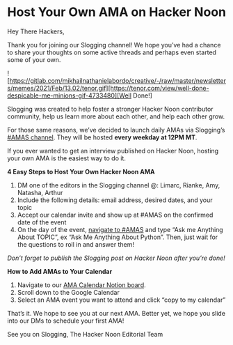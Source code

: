 



# Host Your Own AMA on Hacker Noon 



Hey There Hackers,

Thank you for joining our Slogging channel! We hope you’ve had a chance to share your thoughts on some active threads and perhaps even started some of your own. 


![https://gitlab.com/mikhailnathanielabordo/creative/-/raw/master/newsletters/memes/2021/Feb/13.02/tenor.gif][https://tenor.com/view/well-done-despicable-me-minions-gif-4733480][Well Done!]


Slogging was created to help foster a stronger Hacker Noon contributor community, help us learn more about each other, and help each other grow.

For those same reasons, we’ve decided to launch daily AMAs via Slogging’s [#AMAS channel](https://slogging.slack.com/archives/C01D94MM0VB). They will be hosted **every weekday at 12PM MT**. 

If you ever wanted to get an interview published on Hacker Noon, hosting your own AMA is the easiest way to do it.

**4 Easy Steps to Host Your Own Hacker Noon AMA**

1. DM one of the editors in the Slogging channel @: Limarc, Rianke, Amy, Natasha, Arthur
2. Include the following details: email address, desired dates, and your topic
3. Accept our calendar invite and show up at #AMAS on the confirmed date of the event
4. On the day of the event, [navigate to #AMAS](https://slogging.slack.com/archives/C01D94MM0VB) and type “Ask me Anything About TOPIC”, ex “Ask Me Anything About Python”. Then, just wait for the questions to roll in and answer them!

_Don’t forget to publish the Slogging post on Hacker Noon after you’re done!_

**How to Add AMAs to Your Calendar**

1. Navigate to our [AMA Calendar Notion board](https://www.notion.so/Slogging-AMA-Calendar-fba81581bcbb4472a940d31fb3e5814d). 
2. Scroll down to the Google Calendar
3. Select an AMA event you want to attend and click “copy to my calendar”

That’s it. We hope to see you at our next AMA. Better yet, we hope you slide into our DMs to schedule your first AMA!



See you on Slogging,
The Hacker Noon Editorial Team 

